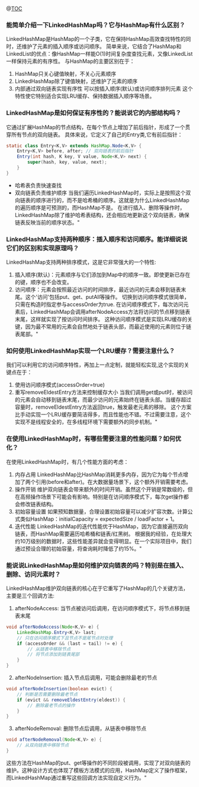 @[TOC](LinkedHashMap)
### 能简单介绍一下LinkedHashMap吗？它与HashMap有什么区别？
LinkedHashMap是HashMap的一个子类，它在保持HashMap高效查找特性的同时，还维护了元素的插入顺序或访问顺序。
简单来说，它结合了HashMap和LinkedList的优点：像HashMap一样能O(1)时间复杂度查找元素，又像LinkedList一样保持元素的有序性。
与HashMap的主要区别在于：
1. HashMap只关心键值映射，不关心元素顺序
2. LinkedHashMap除了键值映射，还维护了元素的顺序
3. 内部通过双向链表实现有序性
可以按插入顺序(默认)或访问顺序排列元素
这个特性使它特别适合实现LRU缓存、保持数据插入顺序等场景。
### LinkedHashMap是如何保证有序性的？能说说它的内部结构吗？
它通过扩展HashMap的节点结构，在每个节点上增加了前后指针，形成了一个贯穿所有节点的双向链表。
具体来说，它定义了自己的Entry类,它有前后指针：
```java
static class Entry<K,V> extends HashMap.Node<K,V> {
    Entry<K,V> before, after; // 双向链表的前后指针
    Entry(int hash, K key, V value, Node<K,V> next) {
        super(hash, key, value, next);
    }
}
```
- 哈希表负责快速查找
- 双向链表负责维护顺序
当我们遍历LinkedHashMap时，实际上是按照这个双向链表的顺序进行的，而不是哈希桶的顺序。这就是为什么LinkedHashMap的遍历顺序是可预测的，而HashMap不是。
在进行插入、删除等操作时，LinkedHashMap除了维护哈希表结构，还会相应地更新这个双向链表，确保链表反映当前的顺序状态。"
### LinkedHashMap支持两种顺序：插入顺序和访问顺序。能详细说说它们的区别和实现原理吗？
LinkedHashMap支持两种排序模式，这是它非常强大的一个特性:
1. 插入顺序(默认)：元素顺序与它们添加到Map中的顺序一致。即使更新已存在的键，顺序也不会改变。
2. 访问顺序：元素会按照最近访问的时间排序，最近访问的元素会移到链表末尾。这个'访问'包括put、get、putAll等操作。
切换到访问顺序模式很简单，只需在构造时指定参与accessOrder为true.
在访问顺序模式下，每次访问元素后，LinkedHashMap会调用afterNodeAccess方法将访问的节点移到链表末尾，这样就实现了按访问时间排序。
这种访问顺序模式是实现LRU缓存的关键，因为最不常用的元素会自然地处于链表头部，而最近使用的元素则位于链表尾部。"
### 如何使用LinkedHashMap实现一个LRU缓存？需要注意什么？
我们可以利用它的访问顺序特性，再加上一点定制，就能轻松实现,这个实现的关键点在于：
1. 使用访问顺序模式(accessOrder=true)
2. 重写removeEldestEntry方法来控制缓存大小
当我们调用get或put时，被访问的元素会自动移到链表末尾，而最少访问的元素始终在链表头部。当缓存超过容量时，removeEldestEntry方法返回true，触发最老元素的移除。
这个方案比手动实现一个LRU缓存要简洁得多，而且性能也不错。不过需要注意，这个实现不是线程安全的，在多线程环境下需要额外的同步机制。"
### 在使用LinkedHashMap时，有哪些需要注意的性能问题？如何优化？
在使用LinkedHashMap时，有几个性能方面的考虑：
1. 内存占用
LinkedHashMap比HashMap消耗更多内存，因为它为每个节点增加了两个引用(before和after)。在大数据量场景下，这个额外开销需要考虑。
2. 操作开销
维护双向链表会带来额外的时间开销。虽然这个开销是常数级的，但在高频操作场景下可能会有影响。特别是在访问顺序模式下，每次get操作都会修改链表结构。
3. 初始容量设置
如果预知数据量，合理设置初始容量可以减少扩容次数。计算公式类似HashMap：initialCapacity = expectedSize / loadFactor + 1。
4. 迭代性能
LinkedHashMap的迭代性能优于HashMap，因为它直接遍历双向链表，而HashMap需要遍历哈希桶和链表/红黑树。
根据我的经验，在处理大约10万级别的数据时，这些性能差异就会变得明显。在一个实际项目中，我们通过预设合理的初始容量，将查询耗时降低了约15%。"
### 能说说LinkedHashMap是如何维护双向链表的吗？特别是在插入、删除、访问元素时？
LinkedHashMap维护双向链表的核心在于它重写了HashMap的几个关键方法，主要是三个回调方法:
1. afterNodeAccess: 当节点被访问后调用，在访问顺序模式下，将节点移到链表末尾
```java
void afterNodeAccess(Node<K,V> e) {
    LinkedHashMap.Entry<K,V> last;
    // 只在访问顺序模式下且节点不是尾节点时处理
    if (accessOrder && (last = tail) != e) {
        // 从链表中移除节点
        // 将节点添加到链表尾部
    }
}
```
2. afterNodeInsertion: 插入节点后调用，可能会删除最老的节点
```java
void afterNodeInsertion(boolean evict) {
    // 判断是否需要删除最老节点
    if (evict && removeEldestEntry(eldest)) {
        // 删除最老节点的操作
    }
}
```
3. afterNodeRemoval: 删除节点后调用，从链表中移除节点
```java
void afterNodeRemoval(Node<K,V> e) {
    // 从双向链表中移除节点
}
```
这些方法在HashMap的put、get等操作的不同阶段被调用，实现了对双向链表的维护。这种设计方式也体现了模板方法模式的应用，HashMap定义了操作框架，而LinkedHashMap通过重写这些回调方法实现自定义行为。"